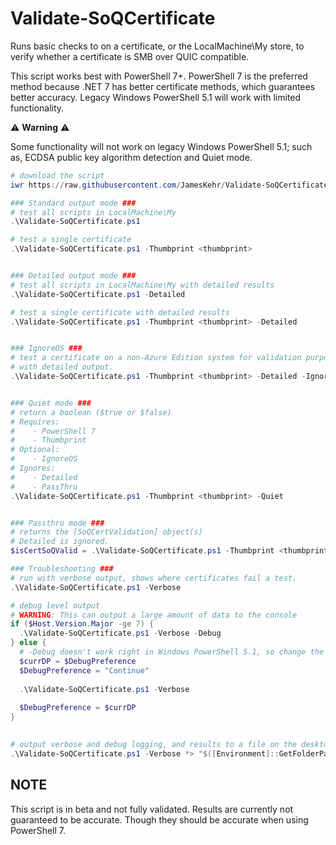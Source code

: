 # Validate-SoQCertificate
Runs basic checks to on a certificate, or the LocalMachine\My store, to verify whether a certificate is SMB over QUIC compatible.

This script works best with PowerShell 7+. PowerShell 7 is the preferred method because .NET 7 has better certificate methods, which guarantees better accuracy. Legacy Windows PowerShell 5.1 will work with limited functionality.

:warning: **Warning** :warning:

Some functionality will not work on legacy Windows PowerShell 5.1; such as, ECDSA public key algorithm detection and Quiet mode. 


```powershell
# download the script
iwr https://raw.githubusercontent.com/JamesKehr/Validate-SoQCertificate/main/Validate-SoQCertificate.ps1 -OutFile "$pwd\Validate-SoQCertificate.ps1"

### Standard output mode ###
# test all scripts in LocalMachine\My
.\Validate-SoQCertificate.ps1

# test a single certificate
.\Validate-SoQCertificate.ps1 -Thumbprint <thumbprint>


### Detailed output mode ###
# test all scripts in LocalMachine\My with detailed results
.\Validate-SoQCertificate.ps1 -Detailed

# test a single certificate with detailed results
.\Validate-SoQCertificate.ps1 -Thumbprint <thumbprint> -Detailed


### IgnoreOS ###
# test a certificate on a non-Azure Edition system for validation purposes
# with detailed output.
.\Validate-SoQCertificate.ps1 -Thumbprint <thumbprint> -Detailed -IgnoreOS


### Quiet mode ###
# return a boolean ($true or $false)
# Requires:
#    - PowerShell 7
#    - Thumbprint
# Optional:
#    - IgnoreOS
# Ignores:
#    - Detailed
#    - PassThru
.\Validate-SoQCertificate.ps1 -Thumbprint <thumbprint> -Quiet


### Passthru mode ###
# returns the [SoQCertValidation] object(s)
# Detailed is ignored.
$isCertSoQValid = .\Validate-SoQCertificate.ps1 -Thumbprint <thumbprint> -Passthru

### Troubleshooting ###
# run with verbose output, shows where certificates fail a test.
.\Validate-SoQCertificate.ps1 -Verbose

# debug level output
# WARNING: This can output a large amount of data to the console
if ($Host.Version.Major -ge 7) {
  .\Validate-SoQCertificate.ps1 -Verbose -Debug
} else {
  # -Debug doesn't work right in Windows PowerShell 5.1, so change the DebugPreference instead
  $currDP = $DebugPreference
  $DebugPreference = "Continue"
  
  .\Validate-SoQCertificate.ps1 -Verbose
  
  $DebugPreference = $currDP
}
  

# output verbose and debug logging, and results to a file on the desktop
.\Validate-SoQCertificate.ps1 -Verbose *> "$([Environment]::GetFolderPath("Desktop"))\soqCerts.txt"
```

## NOTE

This script is in beta and not fully validated. Results are currently not guaranteed to be accurate. Though they should be accurate when using PowerShell 7.

